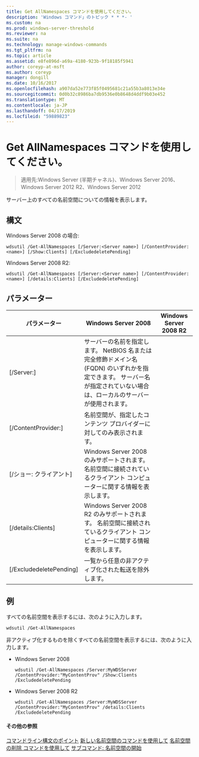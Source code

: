 ```yaml
---
title: Get AllNamespaces コマンドを使用してください。
description: 'Windows コマンド」のトピック * * *- '
ms.custom: na
ms.prod: windows-server-threshold
ms.reviewer: na
ms.suite: na
ms.technology: manage-windows-commands
ms.tgt_pltfrm: na
ms.topic: article
ms.assetid: e8fe896d-a69a-4180-923b-9f18185f5941
author: coreyp-at-msft
ms.author: coreyp
manager: dongill
ms.date: 10/16/2017
ms.openlocfilehash: a907da52e773f85f0495681c21a55b3a8013e34e
ms.sourcegitcommit: 0d0b32c8986ba7db9536e0b8648d4ddf9b03e452
ms.translationtype: MT
ms.contentlocale: ja-JP
ms.lasthandoff: 04/17/2019
ms.locfileid: "59889823"
---
```

# <a name="using-the-get-allnamespaces-command"></a>Get AllNamespaces コマンドを使用してください。

>適用先:Windows Server (半期チャネル)、Windows Server 2016、Windows Server 2012 R2、Windows Server 2012

サーバー上のすべての名前空間についての情報を表示します。
## <a name="syntax"></a>構文
Windows Server 2008 の場合:
```
wdsutil /Get-AllNamespaces [/Server:<Server name>] [/ContentProvider:<name>] [/Show:Clients] [/ExcludedeletePending]
```
Windows Server 2008 R2:
```
wdsutil /Get-AllNamespaces [/Server:<Server name>] [/ContentProvider:<name>] [/details:Clients] [/ExcludedeletePending]
```
## <a name="parameters"></a>パラメーター
|パラメーター|Windows Server 2008|Windows Server 2008 R2|
|-------|------------|-------------|
|[/Server:<Server name>]|サーバーの名前を指定します。 NetBIOS 名または完全修飾ドメイン名 (FQDN) のいずれかを指定できます。 サーバー名が指定されていない場合は、ローカルのサーバーが使用されます。||
|[/ContentProvider:<name>]|名前空間が、指定したコンテンツ プロバイダーに対してのみ表示されます。||
|[/ショー: クライアント]|Windows Server 2008 のみサポートされます。 名前空間に接続されているクライアント コンピューターに関する情報を表示します。||
|[/details:Clients]|Windows Server 2008 R2 のみサポートされます。 名前空間に接続されているクライアント コンピューターに関する情報を表示します。||
|[/ExcludedeletePending]|一覧から任意の非アクティブ化された転送を除外します。||
## <a name="BKMK_examples"></a>例
すべての名前空間を表示するには、次のように入力します。
```
wdsutil /Get-AllNamespaces
```
非アクティブ化するものを除くすべての名前空間を表示するには、次のように入力します。
-   Windows Server 2008
    ```
    wdsutil /Get-AllNamespaces /Server:MyWDSServer /ContentProvider:"MyContentProv" /Show:Clients /ExcludedeletePending
    ```
-   Windows Server 2008 R2
    ```
    wdsutil /Get-AllNamespaces /Server:MyWDSServer /ContentProvider:"MyContentProv" /details:Clients /ExcludedeletePending
    ```
#### <a name="additional-references"></a>その他の参照
[コマンドライン構文のポイント](command-line-syntax-key.md)
[新しい名前空間のコマンドを使用して](using-the-new-namespace-command.md)
[名前空間の削除 コマンドを使用して](using-the-remove-namespace-command.md)
[サブコマンド: 名前空間の開始](subcommand-start-namespace.md)

